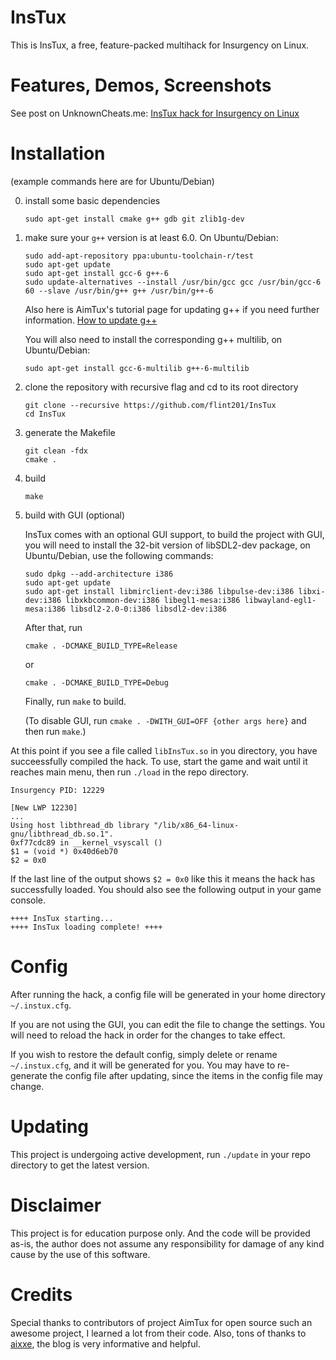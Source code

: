 # InsTux

This is InsTux, a free, feature-packed multihack for Insurgency on Linux.

# Features, Demos, Screenshots
See post on UnknownCheats.me:
[InsTux hack for Insurgency on Linux](https://www.unknowncheats.me/forum/insurgency/204814-instux-trainer-insurgency-linux-windows.html)

# Installation
(example commands here are for Ubuntu/Debian)

0. install some basic dependencies
    ```
    sudo apt-get install cmake g++ gdb git zlib1g-dev
    ```

1. make sure your `g++` version is at least 6.0. On Ubuntu/Debian:
    ```
    sudo add-apt-repository ppa:ubuntu-toolchain-r/test
    sudo apt-get update
    sudo apt-get install gcc-6 g++-6
    sudo update-alternatives --install /usr/bin/gcc gcc /usr/bin/gcc-6 60 --slave /usr/bin/g++ g++ /usr/bin/g++-6
    ```
    Also here is AimTux's tutorial page for updating g++ if you need further information.
    [How to update g++](https://github.com/AimTuxOfficial/AimTux/wiki/Updating-your-compiler)
    
    You will also need to install the corresponding g++ multilib, on Ubuntu/Debian:
    ```
    sudo apt-get install gcc-6-multilib g++-6-multilib
    ```
    
2. clone the repository with recursive flag and cd to its root directory
    ```
    git clone --recursive https://github.com/flint201/InsTux
    cd InsTux
    ```

3. generate the Makefile 
    ```
    git clean -fdx
    cmake .
    ```

4. build
    ```
    make
    ```
5. build with GUI (optional)

    InsTux comes with an optional GUI support, to build the project with GUI, you will need to install the 32-bit version of libSDL2-dev package, on Ubuntu/Debian, use the following commands:
    ```
    sudo dpkg --add-architecture i386
    sudo apt-get update
    sudo apt-get install libmirclient-dev:i386 libpulse-dev:i386 libxi-dev:i386 libxkbcommon-dev:i386 libegl1-mesa:i386 libwayland-egl1-mesa:i386 libsdl2-2.0-0:i386 libsdl2-dev:i386
    ```
    After that, run
    ```
    cmake . -DCMAKE_BUILD_TYPE=Release
    ```
    or
    ```
    cmake . -DCMAKE_BUILD_TYPE=Debug
    ```


    Finally, run `make` to build.

    (To disable GUI, run `cmake . -DWITH_GUI=OFF {other args here}` and then run `make`.)

At this point if you see a file called `libInsTux.so` in you directory, you have succeessfully compiled the hack.
To use, start the game and wait until it reaches main menu, then run `./load` in the repo directory.
```
Insurgency PID: 12229

[New LWP 12230]
...
Using host libthread_db library "/lib/x86_64-linux-gnu/libthread_db.so.1".
0xf77cdc89 in __kernel_vsyscall ()
$1 = (void *) 0x40d6eb70
$2 = 0x0
```

If the last line of the output shows `$2 = 0x0` like this it means the hack has successfully loaded. You should also see the following output in your game console.

```
++++ InsTux starting...
++++ InsTux loading complete! ++++
```

# Config
After running the hack, a config file will be generated in your home directory `~/.instux.cfg`. 

If you are not using the GUI, you can edit the file to change the settings. You will need to reload the hack in order for the changes to take effect.

If you wish to restore the default config, simply delete or rename `~/.instux.cfg`, and it will be generated for you. You may have to re-generate the config file after updating, since the items in the config file may change.

# Updating
This project is undergoing active development, run `./update` in your repo directory to get the latest version.

# Disclaimer
This project is for education purpose only. And the code will be provided as-is, the author does not assume any responsibility for damage of any kind cause by the use of this software.

# Credits
Special thanks to contributors of project AimTux for open source such an awesome project, I learned a lot from their code.
Also, tons of thanks to [aixxe](aixxe.net), the blog is very informative and helpful.
